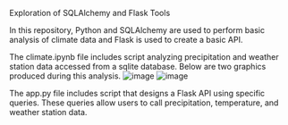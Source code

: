 Exploration of SQLAlchemy and Flask Tools

In this repository, Python and SQLAlchemy are used to perform basic analysis of climate data and Flask is used to create a basic API. 

The climate.ipynb file includes script analyzing precipitation and weather station data accessed from a sqlite database. Below are two graphics produced during this analysis. 
![image](https://user-images.githubusercontent.com/119253324/223613075-4cb7d21d-d6a5-4939-832e-407a966599fb.png)
![image](https://user-images.githubusercontent.com/119253324/223613096-a61f3abf-fa96-434d-bb1a-9f07dbd75366.png)

The app.py file includes script that designs a Flask API using specific queries. These queries allow users to call precipitation, temperature, and weather station data.
